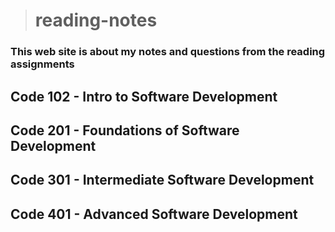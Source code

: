 ># reading-notes

### This web site is about my notes and questions from the reading assignments 

## Code 102 - Intro to Software Development
## Code 201 - Foundations of Software Development
## Code 301 - Intermediate Software Development
## Code 401 - Advanced Software Development